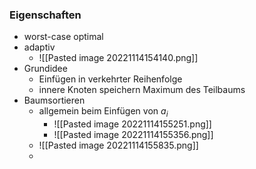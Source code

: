 ### Eigenschaften
+ worst-case optimal
+ adaptiv
	+ ![[Pasted image 20221114154140.png]]
+ Grundidee
	+ Einfügen in verkehrter Reihenfolge
	+ innere Knoten speichern Maximum des Teilbaums
+ Baumsortieren
	+ allgemein beim Einfügen von $a_i$
		+ ![[Pasted image 20221114155251.png]]
		+ ![[Pasted image 20221114155356.png]]
	+  ![[Pasted image 20221114155835.png]]
	+ 
